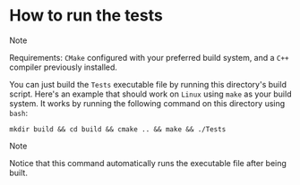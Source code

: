 # How to run the tests

> [!NOTE]
> Requirements: ```CMake``` configured with your preferred build system, and a ```C++``` compiler previously installed.  

You can just build the ```Tests``` executable file by running this directory's build script. Here's an example that should work on ```Linux``` using ```make``` as your build system. It works by running the following command on this directory using ```bash```:

```
mkdir build && cd build && cmake .. && make && ./Tests
```

> [!NOTE]
> Notice that this command automatically runs the executable file after being built.
